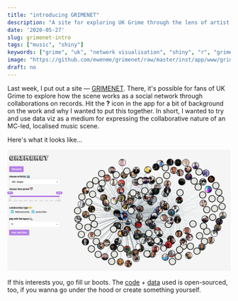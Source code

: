 ```yaml
---
title: "introducing GRIMENET"
description: "A site for exploring UK Grime through the lens of artist collaboration."
date: '2020-05-27'
slug: grimenet-intro
tags: ["music", "shiny"]
keywords: ["grime", "uk", "network visualisation", "shiny", "r", "grimenet"]
image: "https://github.com/ewenme/grimenet/raw/master/inst/app/www/grimenet.png"
draft: no
---
```


Last week, I put out a site — [GRIMENET](https://apps.ewen.io/grimenet/). There, it's possible for fans of UK Grime to explore how the scene works as a social network through collaborations on records. Hit the **?** icon in the app for a bit of background on the work and why I wanted to put this together. In short, I wanted to try and use data viz as a medium for expressing the collaborative nature of an MC-led, localised music scene.

Here's what it looks like...

![GRIMENET screenshot](https://github.com/ewenme/grimenet/raw/master/man/figures/screenshot.png)

If this interests you, go fill ur boots. The [code](https://github.com/ewenme/grimenet) + [data](https://github.com/ewenme/grime-archives) used is open-sourced, too, if you wanna go under the hood or create something yourself.
